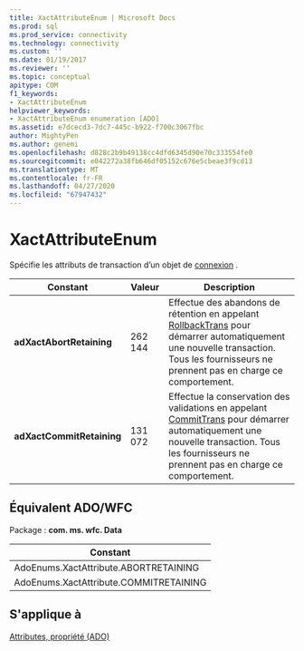 ```yaml
---
title: XactAttributeEnum | Microsoft Docs
ms.prod: sql
ms.prod_service: connectivity
ms.technology: connectivity
ms.custom: ''
ms.date: 01/19/2017
ms.reviewer: ''
ms.topic: conceptual
apitype: COM
f1_keywords:
- XactAttributeEnum
helpviewer_keywords:
- XactAttributeEnum enumeration [ADO]
ms.assetid: e7dcecd3-7dc7-445c-b922-f700c3067fbc
author: MightyPen
ms.author: genemi
ms.openlocfilehash: d828c2b9b49138cc4dfd6345d90e70c333554fe0
ms.sourcegitcommit: e042272a38fb646df05152c676e5cbeae3f9cd13
ms.translationtype: MT
ms.contentlocale: fr-FR
ms.lasthandoff: 04/27/2020
ms.locfileid: "67947432"
---
```

# <a name="xactattributeenum"></a>XactAttributeEnum
Spécifie les attributs de transaction d’un objet de [connexion](../../../ado/reference/ado-api/connection-object-ado.md) .  
  
|Constant|Valeur|Description|  
|--------------|-----------|-----------------|  
|**adXactAbortRetaining**|262 144|Effectue des abandons de rétention en appelant [RollbackTrans](../../../ado/reference/ado-api/begintrans-committrans-and-rollbacktrans-methods-ado.md) pour démarrer automatiquement une nouvelle transaction. Tous les fournisseurs ne prennent pas en charge ce comportement.|  
|**adXactCommitRetaining**|131 072|Effectue la conservation des validations en appelant [CommitTrans](../../../ado/reference/ado-api/begintrans-committrans-and-rollbacktrans-methods-ado.md) pour démarrer automatiquement une nouvelle transaction. Tous les fournisseurs ne prennent pas en charge ce comportement.|  
  
## <a name="adowfc-equivalent"></a>Équivalent ADO/WFC  
 Package : **com. ms. wfc. Data**  
  
|Constant|  
|--------------|  
|AdoEnums.XactAttribute.ABORTRETAINING|  
|AdoEnums.XactAttribute.COMMITRETAINING|  
  
## <a name="applies-to"></a>S'applique à  
 [Attributes, propriété (ADO)](../../../ado/reference/ado-api/attributes-property-ado.md)
